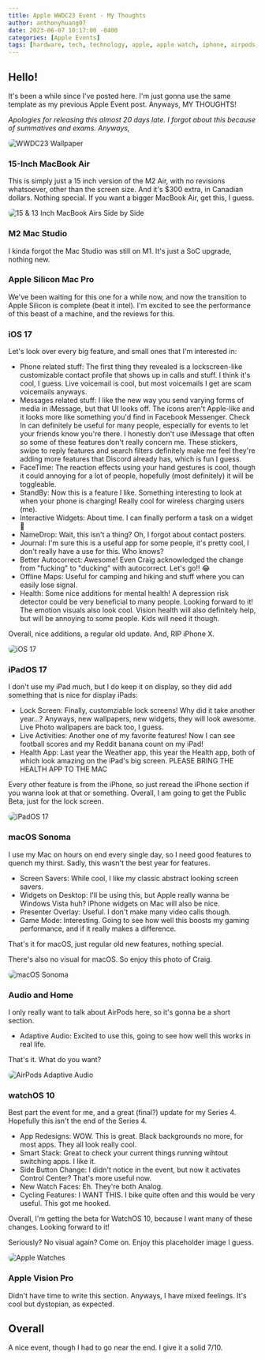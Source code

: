 ```yaml
---
title: Apple WWDC23 Event - My Thoughts
author: anthonyhuang07
date: 2023-06-07 10:17:00 -0400
categories: [Apple Events]
tags: [hardware, tech, technology, apple, apple watch, iphone, airpods, airpods pro, apple event, ios, ios 17, macbook, macbook air, mac studio, mac, software]
---
```


## Hello!

It's been a while since I've posted here. I'm just gonna use the same template as my previous Apple Event post. Anyways, MY THOUGHTS!

*Apologies for releasing this almost 20 days late. I forgot about this because of summatives and exams. Anyways,*

<img src="https://images.squarespace-cdn.com/content/v1/5e949a92e17d55230cd1d44f/72d5b066-a9be-47c2-9e29-a056e84ebd37/WWDC23Header.png?format=1500w" alt="WWDC23 Wallpaper" style="border-radius: 0.75rem"/>

### 15-Inch MacBook Air

This is simply just a 15 inch version of the M2 Air, with no revisions whatsoever, other than the screen size. And it's $300 extra, in Canadian dollars. Nothing special. If you want a bigger MacBook Air, get this, I guess.

<img src="https://www.apple.com/ca/macbook-air-13-and-15-m2/images/overview/design/sizes/design_sizes_endframe__fecuynya55ei_large_2x.jpg" alt="15 & 13 Inch MacBook Airs Side by Side" style="border-radius: 0.75rem"/>

### M2 Mac Studio

I kinda forgot the Mac Studio was still on M1. It's just a SoC upgrade, nothing new.

### Apple Silicon Mac Pro

We've been waiting for this one for a while now, and now the transition to Apple Silicon is complete (beat it intel). I'm excited to see the performance of this beast of a machine, and the reviews for this.

### iOS 17

Let's look over every big feature, and small ones that I'm interested in:

- Phone related stuff: The first thing they revealed is a lockscreen-like customizable contact profile that shows up in calls and stuff. I think it's cool, I guess. Live voicemail is cool, but most voicemails I get are scam voicemails anyways.
- Messages related stuff: I like the new way you send varying forms of media in iMessage, but that UI looks off. The icons aren't Apple-like and it looks more like something you'd find in Facebook Messenger. Check In can definitely be useful for many people, especially for events to let your friends know you're there. I honestly don't use iMessage that often so some of these features don't really concern me. These stickers, swipe to reply features and search filters definitely make me feel they're adding more features that Discord already has, which is fun I guess.
- FaceTime: The reaction effects using your hand gestures is cool, though it could annoying for a lot of people, hopefully (most definitely) it will be toggleable. 
- StandBy: Now this is a feature I like. Something interesting to look at when your phone is charging! Really cool for wireless charging users (me).
- Interactive Widgets: About time. I can finally perform a task on a widget 🤯
- NameDrop: Wait, this isn't a thing? Oh, I forgot about contact posters.
- Journal: I'm sure this is a useful app for some people, it's pretty cool, I don't really have a use for this. Who knows?
- Better Autocorrect: Awesome! Even Craig acknowledged the change from "fucking" to "ducking" with autocorrect. Let's go!! 😂
- Offline Maps: Useful for camping and hiking and stuff where you can easily lose signal. 
- Health: Some nice additions for mental health! A depression risk detector could be very beneficial to many people. Looking forward to it! The emotion visuals also look cool. Vision health will also definitely help, but will be annoying to some people. Kids will need it though.

Overall, nice additions, a regular old update. And, RIP iPhone X.

<img src="https://cdn.mos.cms.futurecdn.net/ssbAWSKHRAjUC7dcS6PnFH.jpg" alt="iOS 17" style="border-radius: 0.75rem"/>

### iPadOS 17

I don't use my iPad much, but I do keep it on display, so they did add something that is nice for display iPads:

- Lock Screen: Finally, customziable lock screens! Why did it take another year...? Anyways, new wallpapers, new widgets, they will look awesome. Live Photo wallpapers are back too, I guess.
- Live Activities: Another one of my favorite features! Now I can see football scores and my Reddit banana count on my iPad!
- Health App: Last year the Weather app, this year the Health app, both of which look amazing on the iPad's big screen. PLEASE BRING THE HEALTH APP TO THE MAC

Every other feature is from the iPhone, so just reread the iPhone section if you wanna look at that or something. Overall, I am going to get the Public Beta, just for the lock screen.

<img src="https://techcrunch.com/wp-content/uploads/2023/06/apple.wwdc-2023-2023-06-05-at-2.02.45-PM.png" alt="iPadOS 17" style="border-radius: 0.75rem"/>

### macOS Sonoma

I use my Mac on hours on end every single day, so I need good features to quench my thirst. Sadly, this wasn't the best year for features.

- Screen Savers: While cool, I like my classic abstract looking screen savers.
- Widgets on Desktop: I'll be using this, but Apple really wanna be Windows Vista huh? iPhone widgets on Mac will also be nice.
- Presenter Overlay: Useful. I don't make many video calls though.
- Game Mode: Interesting. Going to see how well this boosts my gaming performance, and if it really makes a difference.

That's it for macOS, just regular old new features, nothing special.

There's also no visual for macOS. So enjoy this photo of Craig.

<img src="https://www.cultofmac.com/wp-content/uploads/2023/06/Screenshot-2023-06-05-at-1.45.26-PM.jpg" alt="macOS Sonoma" style="border-radius: 0.75rem"/>

### Audio and Home

I only really want to talk about AirPods here, so it's gonna be a short section.

- Adaptive Audio: Excited to use this, going to see how well this works in real life.

That's it. What do you want?

<img src="https://cdn.iphoneincanada.ca/wp-content/uploads/2023/06/adaptive-audio.jpg" alt="AirPods Adaptive Audio" style="border-radius: 0.75rem"/>

### watchOS 10

Best part the event for me, and a great (final?) update for my Series 4. Hopefully this isn't the end of the Series 4.

- App Redesigns: WOW. This is great. Black backgrounds no more, for most apps. They all look really cool.
- Smart Stack: Great to check your current things running wihtout switching apps. I like it.
- Side Button Change: I didn't notice in the event, but now it activates Control Center? That's more useful now.
- New Watch Faces: Eh. They're both Analog.
- Cycling Features: I WANT THIS. I bike quite often and this would be very useful. This got me hooked.

Overall, I'm getting the beta for WatchOS 10, because I want many of these changes. Looking forward to it!

Seriously? No visual again? Come on. Enjoy this placeholder image I guess.

<img src="https://bgr.com/wp-content/uploads/2022/06/watchos-9.png?resize=1400,1050" alt="Apple Watches" style="border-radius: 0.75rem"/>

### Apple Vision Pro

Didn't have time to write this section. Anyways, I have mixed feelings. It's cool but dystopian, as expected.

## Overall

A nice event, though I had to go near the end. I give it a solid 7/10.